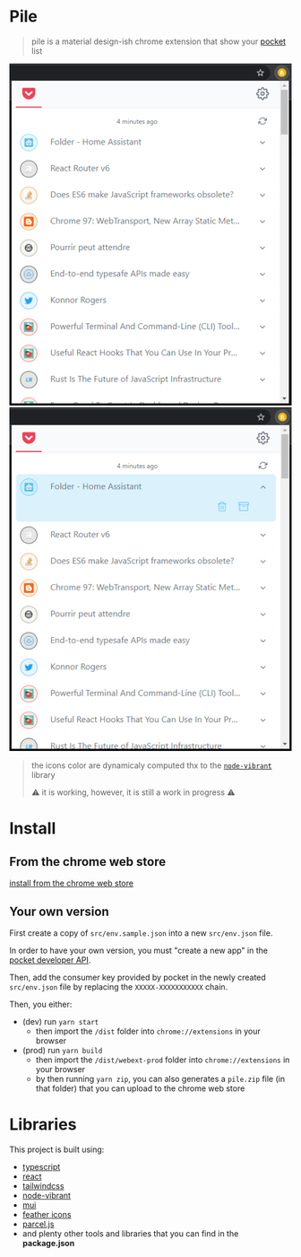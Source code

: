 # Pile

> pile is a material design-ish chrome extension that show your [pocket](https://getpocket.com) list

![example](img/pile.png)
![example2](img/pile-opened.png)

> the icons color are dynamicaly computed thx to the [`node-vibrant`][1] library
>
> ⚠️ it is working, however, it is still a work in progress ⚠️

# Install
## From the chrome web store

[install from the chrome web store](https://chrome.google.com/webstore/detail/injagampgkalbbmhpemnfknoeghfenif)

## Your own version
First create a copy of `src/env.sample.json` into a new `src/env.json` file.

In order to have your own version, you must "create a new app" in the [pocket developer API](https://getpocket.com/developer/apps/).

Then, add the consumer key provided by pocket in the newly created `src/env.json` file by replacing the `XXXXX-XXXXXXXXXXX` chain.

Then, you either:
- (dev) run `yarn start`
  - then import the `/dist` folder into `chrome://extensions` in your browser
- (prod) run `yarn build`
  - then import the `/dist/webext-prod` folder into `chrome://extensions` in your browser
  - by then running `yarn zip`, you can also generates a `pile.zip` file (in that folder) that you can upload to the chrome web store

# Libraries
This project is built using:
- [typescript](https://www.typescriptlang.org/)
- [react](https://reactjs.org/)
- [tailwindcss](https://tailwindcss.com/)
- [node-vibrant](https://github.com/vibrant-colors/node-vibrant)
- [mui](https://mui.com/)
- [feather icons](https://feathericons.com/)
- [parcel.js](https://parceljs.org/)
- and plenty other tools and libraries that you can find in the **package.json**

[1]: https://github.com/vibrant-colors/node-vibrant